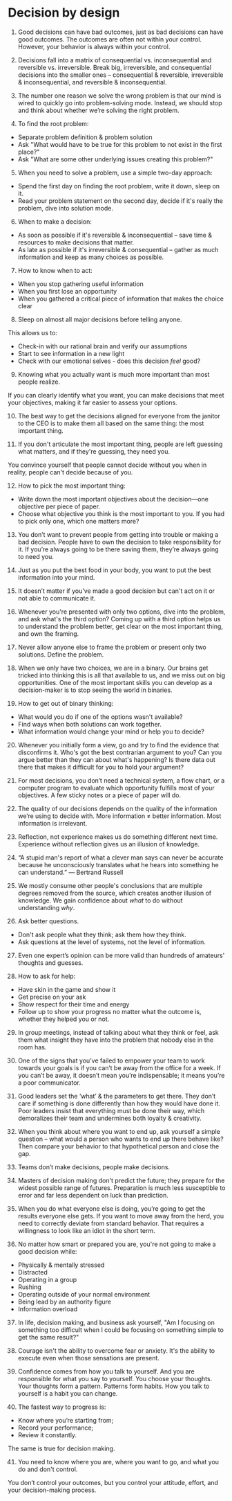 # Decision by design
1. Good decisions can have bad outcomes, just as bad decisions can have good outcomes. The outcomes are often not within your control. However, your behavior is always within your control.

2. Decisions fall into a matrix of consequential vs. inconsequential and reversible vs. irreversible. Break big, irreversible, and consequential decisions into the smaller ones – consequential & reversible, irreversible & inconsequential, and reversible & inconsequential.

3. The number one reason we solve the wrong problem is that our mind is wired to quickly go into problem-solving mode. Instead, we should stop and think about whether we’re solving the right problem.

4. To find the root problem: 
- Separate problem definition & problem solution
- Ask "What would have to be true for this problem to not exist in the first place?"
- Ask "What are some other underlying issues creating this problem?"

5. When you need to solve a problem, use a simple two-day approach:
- Spend the first day on finding the root problem, write it down, sleep on it.
- Read your problem statement on the second day, decide if it's really the problem, dive into solution mode.

6. When to make a decision:
- As soon as possible if it's reversible & inconsequential –  save time & resources to make decisions that matter.
- As late as possible if it's irreversible & consequential – gather as much information and keep as many choices as possible.

7. How to know when to act:
- When you stop gathering useful information
- When you first lose an opportunity
- When you gathered a critical piece of information that makes the choice clear

8. Sleep on almost all major decisions before telling anyone.

This allows us to:

- Check-in with our rational brain and verify our assumptions
- Start to see information in a new light
- Check with our emotional selves - does this decision *feel* good?

9. Knowing what you actually want is much more important than most people realize. 

If you can clearly identify what you want, you can make decisions that meet your objectives, making it far easier to assess your options.

10. The best way to get the decisions aligned for everyone from the janitor to the CEO is to make them all based on the same thing: the most important thing.

11. If you don't articulate the most important thing, people are left guessing what matters, and if they're guessing, they need you.

You convince yourself that people cannot decide without you when in reality, people can't decide because of you.

12. How to pick the most important thing:
- Write down the most important objectives about the decision—one objective per piece of paper.
- Choose what objective you think is the most important to you. If you had to pick only one, which one matters more?

13. You don’t want to prevent people from getting into trouble or making a bad decision. 
People have to own the decision to take responsibility for it. 
If you’re always going to be there saving them, they’re always going to need you.

14. Just as you put the best food in your body, you want to put the best information into your mind.

15. It doesn’t matter if you’ve made a good decision but can't act on it or not able to communicate it.

16. Whenever you're presented with only two options, dive into the problem, and ask what's the third option?
Coming up with a third option helps us to understand the problem better, get clear on the most important thing, and own the framing.

17. Never allow anyone else to frame the problem or present only two solutions. Define the problem.

18. When we only have two choices, we are in a binary.
Our brains get tricked into thinking this is all that available to us, and we miss out on big opportunities.
One of the most important skills you can develop as a decision-maker is to stop seeing the world in binaries.

19. How to get out of binary thinking:
- What would you do if one of the options wasn't available? 
- Find ways when both solutions can work together. 
- What information would change your mind or help you to decide?

20. Whenever you initially form a view, go and try to find the evidence that disconfirms it.
Who's got the best contrarian argument to you? 
Can you argue better than they can about what's happening? 
Is there data out there that makes it difficult for you to hold your argument?

21. For most decisions, you don’t need a technical system, a flow chart, or a computer program to evaluate which opportunity fulfills most of your objectives. 
A few sticky notes or a piece of paper will do.

22. The quality of our decisions depends on the quality of the information we’re using to decide with.
More information ≠ better information. 
Most information is irrelevant.

23. Reflection, not experience makes us do something different next time.
Experience without reflection gives us an illusion of knowledge.

24. “A stupid man's report of what a clever man says can never be accurate because he unconsciously translates what he hears into something he can understand.” — Bertrand Russell

25. We mostly consume other people's conclusions that are multiple degrees removed from the source, which creates another illusion of knowledge. 
We gain confidence about *what* to do without understanding *why*.

26. Ask better questions.
- Don't ask people what they think; ask them how they think.
- Ask questions at the level of systems, not the level of information.

27. Even one expert’s opinion can be more valid than hundreds of amateurs' thoughts and guesses.

28. How to ask for help:
- Have skin in the game and show it
- Get precise on your ask
- Show respect for their time and energy
- Follow up to show your progress no matter what the outcome is, whether they helped you or not.

29. In group meetings, instead of talking about what they think or feel, ask them what insight they have into the problem that nobody else in the room has.

30. One of the signs that you’ve failed to empower your team to work towards your goals is if you can’t be away from the office for a week.
If you can’t be away, it doesn’t mean you’re indispensable; it means you’re a poor communicator.

31. Good leaders set the ‘what’ & the parameters to get there. 
They don’t care if something is done differently than how they would have done it. 
Poor leaders insist that everything must be done their way, which demoralizes their team and undermines both loyalty & creativity.

32. When you think about where you want to end up, ask yourself a simple question – what would a person who wants to end up there behave like? 
Then compare your behavior to that hypothetical person and close the gap.

33. Teams don’t make decisions, people make decisions.

34. Masters of decision making don't predict the future; they prepare for the widest possible range of futures. 
Preparation is much less susceptible to error and far less dependent on luck than prediction.

35. When you do what everyone else is doing, you’re going to get the results everyone else gets. 
If you want to move away from the herd, you need to correctly deviate from standard behavior. That requires a willingness to look like an idiot in the short term.

36. No matter how smart or prepared you are, you're not going to make a good decision while:
- Physically & mentally stressed
- Distracted
- Operating in a group
- Rushing
- Operating outside of your normal environment
- Being lead by an authority figure
- Information overload

37. In life, decision making, and business ask yourself, "Am I focusing on something too difficult when I could be focusing on something simple to get the same result?"

38. Courage isn't the ability to overcome fear or anxiety. It's the ability to execute even when those sensations are present.

39. Confidence comes from how you talk to yourself. And you are responsible for what you say to yourself. 
You choose your thoughts. Your thoughts form a pattern. Patterns form habits. 
How you talk to yourself is a habit you can change.

40. The fastest way to progress is:

- Know where you’re starting from; 
- Record your performance; 
- Review it constantly.

The same is true for decision making.

41. You need to know where you are, where you want to go, and what you do and don't control.
 
You don’t control your outcomes, but you control your attitude, effort, and your decision-making process.
